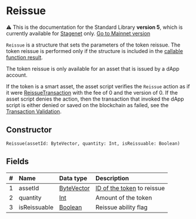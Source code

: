 # Reissue

:warning: This is the documentation for the Standard Library **version 5**, which is currently available for [Stagenet](/en/blockchain/blockchain-network/) only. [Go to Mainnet version](/en/ride/structures/script-actions/reissue)

`Reissue` is a structure that sets the parameters of the token reissue. The token reissue is performed only if the structure is included in the [callable function result](/en/ride/v5/functions/callable-function#invocation-result-2).

The token reissue is only available for an asset that is issued by a dApp account.

If the token is a smart asset, the asset script verifies the `Reissue` action as if it were [ReissueTransaction](/en/ride/v5/structures/transaction-structures/reissue-transaction) with the fee of 0 and the version of 0. If the asset script denies the action, then the transaction that invoked the dApp script is either denied or saved on the blockchain as failed, see the [Transaction Validation](/en/blockchain/transaction/transaction-validation).

## Constructor

```ride
Reissue(assetId: ByteVector, quantity: Int, isReissuable: Boolean)
```

## Fields

| # | Name | Data type | Description |
| :--- | :--- | :--- | :--- |
| 1 | assetId | [ByteVector](/en/ride/v5/data-types/byte-vector) | [ID of the token](/en/blockchain/token/token-id) to reissue |
| 2 | quantity | [Int](/en/ride/v5/data-types/int) | Amount of the token |
| 3 | isReissuable | [Boolean](/en/ride/v5/data-types/boolean) | Reissue ability flag |
